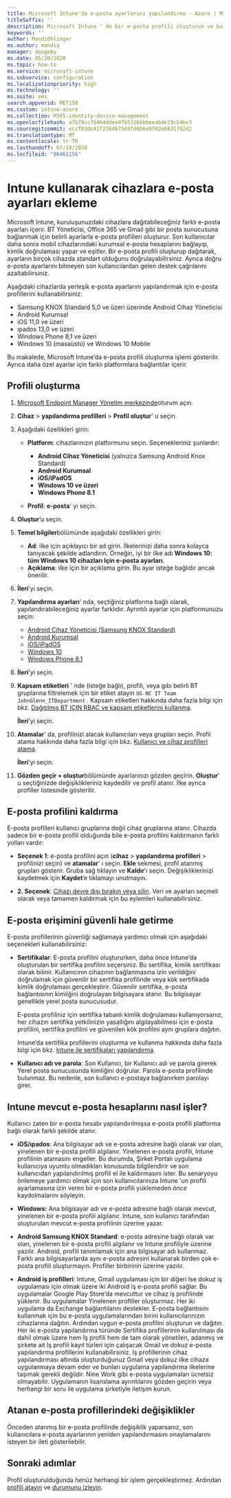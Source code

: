 ```yaml
---
title: Microsoft Intune'da e-posta ayarlarını yapılandırma - Azure | Microsoft Docs
titleSuffix: ''
description: Microsoft Intune ' de bir e-posta profili oluşturun ve bu profili Android Cihaz Yöneticisi, Android Enterprise, iOS, ıpados ve Windows cihazlarına dağıtın. Yönettiğiniz cihazlarda şirket e-postasına bağlanmak için bir e-posta sunucusu ve kimlik doğrulama yöntemleri dahil olmak üzere genel e-posta ayarlarını yapılandırmak için e-posta profilleri
keywords: ''
author: MandiOhlinger
ms.author: mandia
manager: dougeby
ms.date: 05/20/2020
ms.topic: how-to
ms.service: microsoft-intune
ms.subservice: configuration
ms.localizationpriority: high
ms.technology: ''
ms.suite: ems
search.appverid: MET150
ms.custom: intune-azure
ms.collection: M365-identity-device-management
ms.openlocfilehash: a7b78cc76464ddee07b53366bbeeab4e19c54be3
ms.sourcegitcommit: eccf83dc41f2764675d4fd6b6e9f02e6631792d2
ms.translationtype: MT
ms.contentlocale: tr-TR
ms.lasthandoff: 07/18/2020
ms.locfileid: "86461156"
---
```

# <a name="add-email-settings-to-devices-using-intune"></a>Intune kullanarak cihazlara e-posta ayarları ekleme

Microsoft Intune, kuruluşunuzdaki cihazlara dağıtabileceğiniz farklı e-posta ayarları içerir. BT Yöneticisi, Office 365 ve Gmail gibi bir posta sunucusuna bağlanmak için belirli ayarlarla e-posta profilleri oluşturur. Son kullanıcılar daha sonra mobil cihazlarındaki kurumsal e-posta hesaplarını bağlayıp, kimlik doğrulaması yapar ve eşitler. Bir e-posta profili oluşturup dağıtarak, ayarların birçok cihazda standart olduğunu doğrulayabilirsiniz. Ayrıca doğru e-posta ayarlarını bilmeyen son kullanıcılardan gelen destek çağrılarını azaltabilirsiniz.

Aşağıdaki cihazlarda yerleşik e-posta ayarlarını yapılandırmak için e-posta profillerini kullanabilirsiniz:

- Samsung KNOX Standard 5,0 ve üzeri üzerinde Android Cihaz Yöneticisi
- Android Kurumsal
- iOS 11,0 ve üzeri
- ıpados 13,0 ve üzeri
- Windows Phone 8,1 ve üzeri
- Windows 10 (masaüstü) ve Windows 10 Mobile

Bu makalede, Microsoft Intune’da e-posta profili oluşturma işlemi gösterilir. Ayrıca daha özel ayarlar için farklı platformlara bağlantılar içerir.

## <a name="create-the-profile"></a>Profili oluşturma

1. [Microsoft Endpoint Manager Yönetim merkezinde](https://go.microsoft.com/fwlink/?linkid=2109431)oturum açın.
2. **Cihaz**  >  **yapılandırma profilleri**  >  **Profil oluştur**' u seçin.
3. Aşağıdaki özellikleri girin:

    - **Platform**: cihazlarınızın platformunu seçin. Seçenekleriniz şunlardır:  

        - **Android Cihaz Yöneticisi** (yalnızca Samsung Android Knox Standard)
        - **Android Kurumsal**
        - **iOS/iPadOS**
        - **Windows 10 ve üzeri**
        - **Windows Phone 8.1**

    - **Profil**: **e-posta**' yı seçin.

4. **Oluştur**’u seçin.
5. **Temel bilgiler**bölümünde aşağıdaki özellikleri girin:

    - **Ad**: ilke için açıklayıcı bir ad girin. İlkelerinizi daha sonra kolayca tanıyacak şekilde adlandırın. Örneğin, iyi bir ilke adı **Windows 10: tüm Windows 10 cihazları Için e-posta ayarları**.
    - **Açıklama**: ilke için bir açıklama girin. Bu ayar isteğe bağlıdır ancak önerilir.

6. **İleri**’yi seçin.

7. **Yapılandırma ayarları**' nda, seçtiğiniz platforma bağlı olarak, yapılandırabileceğiniz ayarlar farklıdır. Ayrıntılı ayarlar için platformunuzu seçin:

    - [Android Cihaz Yöneticisi (Samsung KNOX Standard)](email-settings-android.md)
    - [Android Kurumsal](email-settings-android-enterprise.md)
    - [iOS/iPadOS](email-settings-ios.md)
    - [Windows 10](email-settings-windows-10.md)
    - [Windows Phone 8.1](email-settings-windows-phone-8-1.md)

8. **İleri**’yi seçin.
9. **Kapsam etiketleri** ' nde (isteğe bağlı), profili, veya gıbı belirli BT gruplarına filtrelemek için bir etiket atayın `US-NC IT Team` `JohnGlenn_ITDepartment` . Kapsam etiketleri hakkında daha fazla bilgi için bkz. [Dağıtılmış BT IÇIN RBAC ve kapsam etiketlerini kullanma](../fundamentals/scope-tags.md).

    **İleri**’yi seçin.

10. **Atamalar**' da, profilinizi alacak kullanıcıları veya grupları seçin. Profil atama hakkında daha fazla bilgi için bkz. [Kullanıcı ve cihaz profilleri atama](device-profile-assign.md).

    **İleri**’yi seçin.

11. **Gözden geçir + oluştur**bölümünde ayarlarınızı gözden geçirin. **Oluştur**' u seçtiğinizde değişiklikleriniz kaydedilir ve profil atanır. İlke ayrıca profiller listesinde gösterilir.

## <a name="remove-an-email-profile"></a>E-posta profilini kaldırma

E-posta profilleri kullanıcı gruplarına değil cihaz gruplarına atanır. Cihazda sadece bir e-posta profili olduğunda bile e-posta profilini kaldırmanın farklı yolları vardır:

- **Seçenek 1**: e-posta profilini açın (**cihaz**  >  **yapılandırma profilleri** > profilinizi seçin) ve **atamalar**' ı seçin. **Ekle** sekmesi, profil atanmış grupları gösterir. Gruba sağ tıklayın ve **Kaldır**’ı seçin. Değişikliklerinizi kaydetmek için **Kaydet**’e tıklamayı unutmayın.

- **2. Seçenek**: [Cihazı devre dışı bırakın veya silin](../remote-actions/devices-wipe.md). Veri ve ayarları seçmeli olarak veya tamamen kaldırmak için bu eylemleri kullanabilirsiniz.

## <a name="secure-email-access"></a>E-posta erişimini güvenli hale getirme

E-posta profillerinin güvenliği sağlamaya yardımcı olmak için aşağıdaki seçenekleri kullanabilirsiniz:

- **Sertifikalar**: E-posta profilini oluştururken, daha önce Intune’da oluşturulan bir sertifika profilini seçersiniz. Bu sertifika, kimlik sertifikası olarak bilinir. Kullanıcının cihazının bağlanmasına izin verildiğini doğrulamak için güvenilir bir sertifika profilinde veya kök sertifikada kimlik doğrulaması gerçekleştirir. Güvenilir sertifika, e-posta bağlantısının kimliğini doğrulayan bilgisayara atanır. Bu bilgisayar genellikle yerel posta sunucusudur.

  E-posta profiliniz için sertifika tabanlı kimlik doğrulaması kullanıyorsanız, her cihazın sertifika yetkilinizin yasallığını algılayabilmesi için e-posta profilini, sertifika profilini ve güvenilen kök profilini aynı gruplara dağıtın.

  Intune’da sertifika profillerini oluşturma ve kullanma hakkında daha fazla bilgi için bkz. [Intune ile sertifikaları yapılandırma](../protect/certificates-configure.md).

- **Kullanıcı adı ve parola**: Son Kullanıcı, bir Kullanıcı adı ve parola girerek Yerel posta sunucusunda kimliğini doğrular. Parola e-posta profilinde bulunmaz. Bu nedenle, son kullanıcı e-postaya bağlanırken parolayı girer.

## <a name="how-intune-handles-existing-email-accounts"></a>Intune mevcut e-posta hesaplarını nasıl işler?

Kullanıcı zaten bir e-posta hesabı yapılandırılmışsa e-posta profili platforma bağlı olarak farklı şekilde atanır.

- **iOS/ıpados**: Ana bilgisayar adı ve e-posta adresine bağlı olarak var olan, yinelenen bir e-posta profili algılanır. Yinelenen e-posta profili, Intune profilinin atamasını engeller. Bu durumda, Şirket Portalı uygulama kullanıcıya uyumlu olmadıkları konusunda bilgilendirir ve son kullanıcıdan yapılandırılmış profili el ile kaldırmasını ister. Bu senaryoyu önlemeye yardımcı olmak için son kullanıcılarınıza Intune 'un profili ayarlamasına izin veren bir e-posta profili yüklemeden *önce* kaydolmalarını söyleyin.

- **Windows:** Ana bilgisayar adı ve e-posta adresine bağlı olarak mevcut, yinelenen bir e-posta profili algılanır. Intune, son kullanıcı tarafından oluşturulan mevcut e-posta profilinin üzerine yazar.

- **Android Samsung KNOX Standard**: e-posta adresine bağlı olarak var olan, yinelenen bir e-posta profili algılanır ve Intune profiliyle üzerine yazılır. Android, profili tanımlamak için ana bilgisayar adı kullanmaz. Farklı ana bilgisayarlarda aynı e-posta adresini kullanarak birden çok e-posta profili oluşturmayın. Profiller birbirinin üzerine yazılır.

- **Android iş profilleri**: Intune, Gmail uygulaması için bir diğeri Ise dokuz iş uygulaması için olmak üzere iki Android iş e-posta profili sağlar. Bu uygulamalar Google Play Store’da mevcuttur ve cihaz iş profilinde yüklenir. Bu uygulamalar Yinelenen profiller oluşturmaz. Her iki uygulama da Exchange bağlantılarını destekler. E-posta bağlantısını kullanmak için bu e-posta uygulamalarından birini kullanıcılarınızın cihazlarına dağıtın. Ardından uygun e-posta profilini oluşturun ve dağıtın. Her iki e-posta yapılandırma türünde Sertifika profillerinin kullanılması da dahil olmak üzere hem Iş profili hem de tam olarak yönetilen, adanmış ve şirkete ait Iş profili kayıt türleri için çalışacak Gmail ve dokuz e-posta yapılandırma profillerini kullanabilirsiniz. Iş profillerinin cihaz yapılandırması altında oluşturduğunuz Gmail veya dokuz ilke cihaza uygulanmaya devam eder ve bunları uygulama yapılandırma ilkelerine taşımak gerekli değildir. Nine Work gibi e-posta uygulamaları ücretsiz olmayabilir. Uygulamanın lisanslama ayrıntılarını gözden geçirin veya herhangi bir soru ile uygulama şirketiyle iletişim kurun. 

## <a name="changes-to-assigned-email-profiles"></a>Atanan e-posta profillerindeki değişiklikler

Önceden atanmış bir e-posta profilinde değişiklik yaparsanız, son kullanıcılara e-posta ayarlarının yeniden yapılandırmasını onaylamalarını isteyen bir ileti gösterilebilir.

## <a name="next-steps"></a>Sonraki adımlar

Profil oluşturulduğunda henüz herhangi bir işlem gerçekleştirmez. Ardından [profili atayın](device-profile-assign.md) ve [durumunu izleyin](device-profile-monitor.md).
